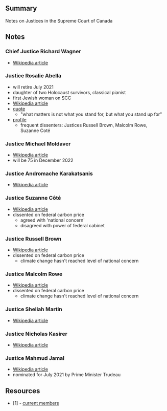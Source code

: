 ## Summary

Notes on Justices in the Supreme Court of Canada

## Notes

### Chief Justice Richard Wagner

* [Wikipedia article](https://en.wikipedia.org/wiki/Richard_Wagner_(judge))

### Justice Rosalie Abella 

* will retire July 2021
* daughter of two Holocaust survivors, classical pianist
* first Jewish woman on SCC
* [Wikipedia article](https://en.wikipedia.org/wiki/Rosalie_Abella)
* [quote](https://globalnews.ca/news/7641177/canada-arbitrary-detention-coalition-2-michaels/)
    - "what matters is not what you stand for, but what you stand up for"
* [profile](https://www.thestar.com/news/canada/2021/03/07/supreme-courts-rosalie-abella-prepares-to-retire-as-her-legacy-of-defining-equality-seems-built-to-last.html)
    - frequent dissenters: Justices Russell Brown, Malcolm Rowe, Suzanne Coté

### Justice Michael Moldaver

* [Wikipedia article](https://en.wikipedia.org/wiki/Michael_Moldaver)
* will be 75 in December 2022

### Justice Andromache Karakatsanis

* [Wikipedia article](https://en.wikipedia.org/wiki/Andromache_Karakatsanis)

### Justice Suzanne Côté 

* [Wikipedia article](https://en.wikipedia.org/wiki/Suzanne_C%C3%B4t%C3%A9)
* dissented on federal carbon price
    - agreed with 'national concern'
    - disagreed with power of federal cabinet

### Justice Russell Brown 

* [Wikipedia article](https://en.wikipedia.org/wiki/Russell_Brown_(judge))
* dissented on federal carbon price
    - climate change hasn't reached level of national concern

### Justice Malcolm Rowe

* [Wikipedia article](https://en.wikipedia.org/wiki/Malcolm_Rowe)
* dissented on federal carbon price
    - climate change hasn't reached level of national concern

### Justice Sheliah Martin 

* [Wikipedia article](https://en.wikipedia.org/wiki/Sheilah_Martin)

### Justice Nicholas Kasirer

* [Wikipedia article](https://en.wikipedia.org/wiki/Nicholas_Kasirer)

### Justice Mahmud Jamal

* [Wikipedia article](https://en.wikipedia.org/wiki/Mahmud_Jamal)
* nominated for July 2021 by Prime Minister Trudeau

## Resources

* [1] - [current members](https://en.wikipedia.org/wiki/Supreme_Court_of_Canada#Current_members)
